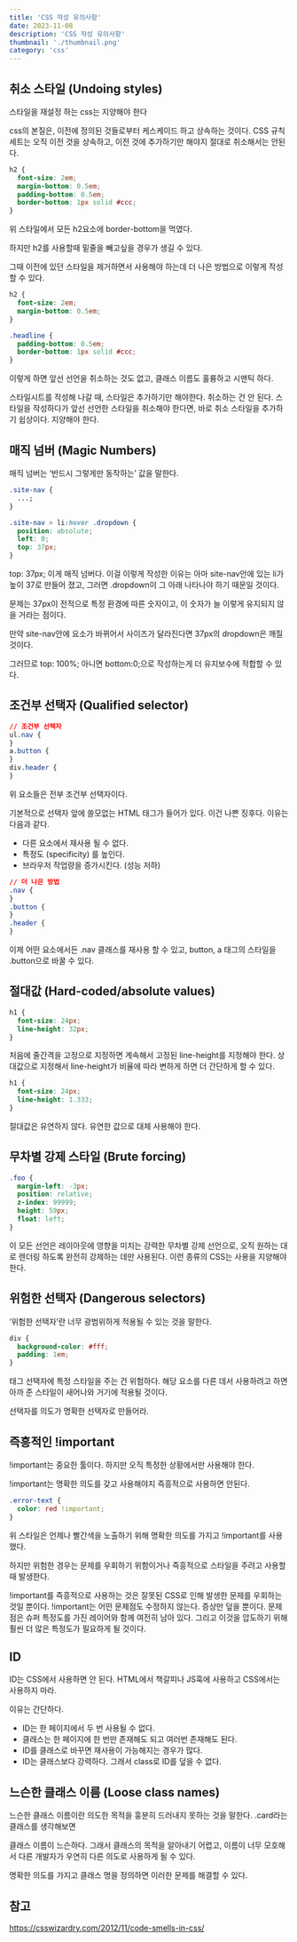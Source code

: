 ```yaml
---
title: 'CSS 작성 유의사항'
date: 2023-11-08
description: 'CSS 작성 유의사항'
thumbnail: './thumbnail.png'
category: 'css'
---
```


## 취소 스타일 (Undoing styles)

스타일을 재설정 하는 css는 지양해야 한다

css의 본질은, 이전에 정의된 것들로부터 케스케이드 하고 상속하는 것이다. CSS 규칙 세트는 오직 이전 것을 상속하고, 이전 것에 추가하기만 해야지 절대로 취소해서는 안된다.

```css
h2 {
  font-size: 2em;
  margin-bottom: 0.5em;
  padding-bottom: 0.5em;
  border-bottom: 1px solid #ccc;
}
```

위 스타일에서 모든 h2요소에 border-bottom을 먹였다.

하지만 h2를 사용할때 밑줄을 빼고싶을 경우가 생길 수 있다.

그때 이전에 있던 스타일을 제거하면서 사용해야 하는데 더 나은 방법으로 이렇게 작성할 수 있다.

```css
h2 {
  font-size: 2em;
  margin-bottom: 0.5em;
}

.headline {
  padding-bottom: 0.5em;
  border-bottom: 1px solid #ccc;
}
```

이렇게 하면 앞선 선언을 취소하는 것도 없고, 클래스 이름도 훌륭하고 시맨틱 하다.

스타일시트를 작성해 나갈 때, 스타일은 추가하기만 해야한다. 취소하는 건 안 된다. 스타일을 작성하다가 앞선 선언한 스타일을 취소해야 한다면, 바로 취소 스타일을 추가하기 쉽상이다. 지양해야 한다.

## 매직 넘버 (Magic Numbers)

매직 넘버는 ‘반드시 그렇게만 동작하는’ 값을 말한다.

```css
.site-nav {
  ...;
}

.site-nav > li:hover .dropdown {
  position: absolute;
  left: 0;
  top: 37px;
}
```

top: 37px; 이게 매직 넘버다. 이걸 이렇게 작성한 이유는 아마 site-nav안에 있는 li가 높이 37로 만들어 졌고, 그러면 .dropdown이 그 아래 나타나야 하기 때문일 것이다.

문제는 37px이 전적으로 특정 환경에 따른 숫자이고, 이 숫자가 늘 이렇게 유지되지 않을 거라는 점이다.

만약 site-nav안에 요소가 바뀌어서 사이즈가 달라진다면 37px의 dropdown은 깨질 것이다.

그러므로 top: 100%; 아니면 bottom:0;으로 작성하는게 더 유지보수에 적합할 수 있다.

## 조건부 선택자 (Qualified selector)

```css
// 조건부 선택자
ul.nav {
}
a.button {
}
div.header {
}
```

위 요소들은 전부 조건부 선택자이다.

기본적으로 선택자 앞에 쓸모없는 HTML 태그가 들어가 있다. 이건 나쁜 징후다. 이유는 다음과 같다.

- 다른 요소에서 재사용 될 수 없다.
- 특정도 (specificity) 를 높인다.
- 브라우저 작업량을 증가시킨다. (성능 저하)

```css
// 더 나은 방법
.nav {
}
.button {
}
.header {
}
```

이제 어떤 요소에서든 .nav 클래스를 재사용 할 수 있고, button, a 태그의 스타일을 .button으로 바꿀 수 있다.

## 절대값 (Hard-coded/absolute values)

```css
h1 {
  font-size: 24px;
  line-height: 32px;
}
```

처음에 줄간격을 고정으로 지정하면 계속해서 고정된 line-height를 지정해야 한다. 상대값으로 지정해서 line-height가 비율에 따라 변하게 하면 더 간단하게 할 수 있다.

```css
h1 {
  font-size: 24px;
  line-height: 1.333;
}
```

절대값은 유연하지 않다. 유연한 값으로 대체 사용해야 한다.

## 무차별 강제 스타일 (Brute forcing)

```css
.foo {
  margin-left: -3px;
  position: relative;
  z-index: 99999;
  height: 59px;
  float: left;
}
```

이 모든 선언은 레이아웃에 영향을 미치는 강력한 무차별 강제 선언으로, 오직 원하는 대로 렌더링 하도록 완전히 강제하는 데만 사용된다. 이런 종류의 CSS는 사용을 지양해야 한다.

## 위험한 선택자 (Dangerous selectors)

‘위험한 선택자’란 너무 광범위하게 적용될 수 있는 것을 말한다.

```css
div {
  background-color: #fff;
  padding: 1em;
}
```

태그 선택자에 특정 스타일을 주는 건 위험하다. 해당 요소를 다른 데서 사용하려고 하면 아까 준 스타일이 새어나와 거기에 적용될 것이다.

선택자를 의도가 명확한 선택자로 만들어라.

## 즉흥적인 !important

!important는 중요한 툴이다. 하지만 오직 특정한 상황에서만 사용해야 한다.

!important는 명확한 의도를 갖고 사용해야지 즉흥적으로 사용하면 안된다.

```css
.error-text {
  color: red !important;
}
```

위 스타일은 언제나 빨간색을 노출하기 위해 명확한 의도를 가지고 !important를 사용했다.

하지만 위험한 경우는 문제를 우회하기 위함이거나 즉흥적으로 스타일을 주려고 사용할 때 발생한다.

!important를 즉흥적으로 사용하는 것은 잘못된 CSS로 인해 발생한 문제를 우회하는 것일 뿐이다. !important는 어떤 문제점도 수정하지 않는다. 증상만 덮을 뿐이다. 문제점은 슈퍼 특정도를 가진 레이어와 함께 여전히 남아 있다. 그리고 이것을 압도하기 위해 훨씬 더 많은 특정도가 필요하게 될 것이다.

## ID

ID는 CSS에서 사용하면 안 된다. HTML에서 책갈피나 JS훅에 사용하고 CSS에서는 사용하지 마라.

이유는 간단하다.

- ID는 한 페이지에서 두 번 사용될 수 없다.
- 클래스는 한 페이지에 한 번만 존재해도 되고 여러번 존재해도 된다.
- ID를 클래스로 바꾸면 재사용이 가능해지는 경우가 많다.
- ID는 클래스보다 강력하다. 그래서 class로 ID를 덮을 수 없다.

## 느슨한 클래스 이름 (Loose class names)

느슨한 클래스 이름이란 의도한 목적을 훙분히 드러내지 못하는 것을 말한다. .card라는 클래스를 생각해보면

클래스 이름이 느슨하다. 그래서 클래스의 목적을 알아내기 어렵고, 이름이 너무 모호해서 다른 개발자가 우연히 다른 의도로 사용하게 될 수 있다.

명확한 의도를 가지고 클래스 명을 정의하면 이러한 문제를 해결할 수 있다.

## 참고

https://csswizardry.com/2012/11/code-smells-in-css/
